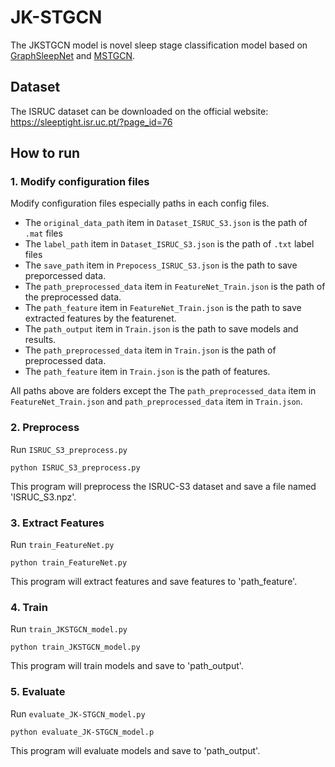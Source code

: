 # JK-STGCN

The JKSTGCN model is novel sleep stage classification model based on [GraphSleepNet](https://github.com/ziyujia/GraphSleepNet) and [MSTGCN](https://github.com/ziyujia/MSTGCN).

## Dataset
The ISRUC dataset can be downloaded on the official website: https://sleeptight.isr.uc.pt/?page_id=76

## How to run

### 1. Modify configuration files
Modify configuration files especially paths in each config files.
- The `original_data_path` item in `Dataset_ISRUC_S3.json` is the path of `.mat` files
- The `label_path` item in `Dataset_ISRUC_S3.json` is the path of `.txt` label files
- The `save_path` item in `Prepocess_ISRUC_S3.json` is the path to save preporcessed data.
- The `path_preprocessed_data` item in `FeatureNet_Train.json` is the path of the preprocessed data.
- The `path_feature` item in `FeatureNet_Train.json` is the path to save extracted features by the featurenet.
- The `path_output` item in `Train.json` is the path to save models and results.
- The `path_preprocessed_data` item in `Train.json` is the path of preprocessed data.
- The `path_feature` item  in `Train.json` is the path of features.


All paths above are folders except the The `path_preprocessed_data` item in `FeatureNet_Train.json` and `path_preprocessed_data` item in `Train.json`.

### 2. Preprocess
Run `ISRUC_S3_preprocess.py`

`python ISRUC_S3_preprocess.py`

This program will preprocess the ISRUC-S3 dataset and save a file named 'ISRUC_S3.npz'.

### 3. Extract Features
Run `train_FeatureNet.py`

`python train_FeatureNet.py`

This program will extract features and save features to 'path_feature'.

### 4. Train
Run `train_JKSTGCN_model.py`

`python train_JKSTGCN_model.py`

This program will train models and save to 'path_output'.

### 5. Evaluate
Run `evaluate_JK-STGCN_model.py`

`python evaluate_JK-STGCN_model.p`

This program will evaluate models and save to 'path_output'.
